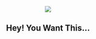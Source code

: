 
<p align="center">
  <img src = "https://media.giphy.com/media/xT77XHUkpCtKbmtuH6/giphy.gif"></img>
</p>

<h2>
<p align="center">
  Hey! You Want This...
</p>
</h2>
<!-- ![](https://komarev.com/ghpvc/?username=Shubham-1911) -->
